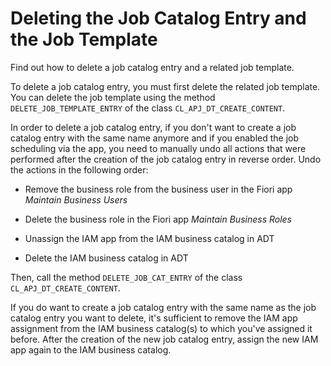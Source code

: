 <!-- loio8247ec94c50c40a1a36bd79c5cf837b0 -->

# Deleting the Job Catalog Entry and the Job Template

Find out how to delete a job catalog entry and a related job template.

To delete a job catalog entry, you must first delete the related job template. You can delete the job template using the method `DELETE_JOB_TEMPLATE_ENTRY` of the class `CL_APJ_DT_CREATE_CONTENT`.

In order to delete a job catalog entry, if you don't want to create a job catalog entry with the same name anymore and if you enabled the job scheduling via the app, you need to manually undo all actions that were performed after the creation of the job catalog entry in reverse order. Undo the actions in the following order:

-   Remove the business role from the business user in the Fiori app *Maintain Business Users*

-   Delete the business role in the Fiori app *Maintain Business Roles*

-   Unassign the IAM app from the IAM business catalog in ADT

-   Delete the IAM business catalog in ADT


Then, call the method `DELETE_JOB_CAT_ENTRY` of the class `CL_APJ_DT_CREATE_CONTENT`.

If you do want to create a job catalog entry with the same name as the job catalog entry you want to delete, it's sufficient to remove the IAM app assignment from the IAM business catalog\(s\) to which you've assigned it before. After the creation of the new job catalog entry, assign the new IAM app again to the IAM business catalog.

